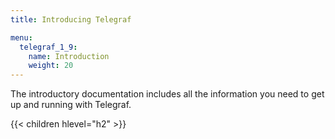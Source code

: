 ```yaml
---
title: Introducing Telegraf

menu:
  telegraf_1_9:
    name: Introduction
    weight: 20
---
```


The introductory documentation includes all the information you need to get up and running with Telegraf.

{{< children hlevel="h2" >}}
